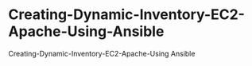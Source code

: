 # Creating-Dynamic-Inventory-EC2-Apache-Using-Ansible
Creating-Dynamic-Inventory-EC2-Apache-Using Ansible
